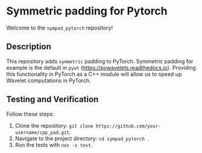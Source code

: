# Symmetric padding for Pytorch

Welcome to the `sympad_pytorch` repository!

## Description

This repository adds `symmetric` padding to PyTorch. Symmetric padding for example is the default in `pywt` (https://pywavelets.readthedocs.io). Providing this functionality in PyTorch as a C++ module will allow us to speed up Wavelet computations in PyTorch.

## Testing and Verification

Follow these steps:

1. Clone the repository: `git clone https://github.com/your-username/cpp_pad.git`.
2. Navigate to the project directory: `cd sympad_pytorch `.
3. Run the tests with `nox -s test`.


